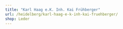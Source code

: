 ```yaml
---
title: "Karl Haag e.K. Inh. Kai Frühberger"
url: /heidelberg/karl-haag-e-k-inh-kai-fruehberger/
shop: Leder
---
```

